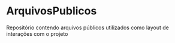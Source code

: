 # ArquivosPublicos
Repositório contendo arquivos públicos utilizados como layout de interações com o projeto
